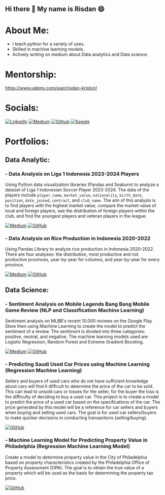 ## Hi there 👋 My name is Risdan 😄

# About Me:<br>
- I teach python for a variety of uses.<br>
- Skilled in machine learning models. <br>
- Actively writing on medium about Data analytics and Data science.

# Mentorship:
https://www.udemy.com/user/risdan-kristori/ 

# Socials:
[![LinkedIn](https://img.shields.io/badge/-LinkedIn-blue?style=for-the-badge&logo=linkedin&logoColor=white)](https://www.linkedin.com/in/risdan-kristori-02023211b/)
[![Medium](https://img.shields.io/badge/-Medium-black?style=for-the-badge&logo=medium&logoColor=white)](https://medium.com/@risdan.kristori)
[![Github](https://img.shields.io/badge/-Github-grey?style=for-the-badge&logo=github&logoColor=white)](https://github.com/Risdan224)
[![Kaggle](https://img.shields.io/badge/-Kaggle-blue?style=for-the-badge&logo=kaggle&logoColor=white)](https://www.kaggle.com/risdankristori)

# Portfolios:
## Data Analytic:
### - Data Analysis on Liga 1 Indonesia 2023-2024 Players

Using Python data visualization libraries (Pandas and Seaborn) to analyze a dataset of Liga 1 Indonesian Soccer Player 2023-2024. The data of the players include `player_name`, `market_value`, `nationality`, `birth_date`, `position`, `date_joined`, `contract`, and `club_name`. The aim of this analysis is to find players with the highest market value, compare the market value of local and foreign players, see the distribution of foreign players within the club, and find the youngest players and veteran players in the league.

[![Medium](https://img.shields.io/badge/Medium-Article-blue)](https://medium.com/@risdan.kristori/data-analysis-on-liga-1-indonesia-2023-2024-players-mostly-seaborn-fbb227077393)
[![GitHub](https://img.shields.io/badge/GitHub-Repository-lightgrey)](https://github.com/Risdan224/Data_Analyst_Liga_1_2023-2024/tree/main)

### - Data Analysis on Rice Production in Indonesia 2020-2022

Using Pandas Library to analyze rice production in Indonesia 2020-2022. There are four analyses: the distribution, most productive and not productive provinces, year-by-year for columns, and year-by-year for every province.

[![Medium](https://img.shields.io/badge/Medium-Article-blue)](https://medium.com/@risdan.kristori/data-analysis-using-pandas-rice-production-in-indonesia-in-2020-2022-cfcbc419d8cf)
[![GitHub](https://img.shields.io/badge/GitHub-Repository-lightgrey)](https://github.com/Risdan224/sentiment_analysis_on_MLBB_game_reviews)

## Data Science:
### - Sentiment Analysis on Mobile Legends Bang Bang Mobile Game Review (NLP and Classification Machine Learning)
Sentiment analysis on MLBB's recent 10.000 reviews on the Google Play Store then using Machine Learning to create the model to predict the sentiment of a review. The sentiment is divided into three categories: positive, neutral, and negative. The machine learning models used are Logistic Regression, Random Forest and Extreme Gradient Boosting.

[![Medium](https://img.shields.io/badge/Medium-Article-blue)](https://medium.com/@risdan.kristori/sentiment-analysis-on-mobile-legends-bang-bang-mlbb-reviews-328ee6ed6ca9)
[![GitHub](https://img.shields.io/badge/GitHub-Repository-lightgrey)](https://github.com/Risdan224/Rice_Production_Indonesia)

### - Predicting Saudi Used Car Prices using Machine Learning (Regression Machine Learning)

Sellers and buyers of used cars who do not have sufficient knowledge about cars will find it difficult to determine the price of the car to be sold. This can lead to unsold cars or losses for the seller, for the buyer the loss is the difficulty of deciding to buy a used car. This project is to create a model to predict the price of a used car based on the specifications of the car. The price generated by this model will be a reference for car sellers and buyers when buying and selling used cars. The goal is for used car sellers/buyers to make quicker decisions in conducting transactions (selling/buying).

[![GitHub](https://img.shields.io/badge/GitHub-Repository-lightgrey)](https://github.com/Risdan224/Predicting-Used-Car-Price)

### - Machine Learning Model for Predicting Property Value in Philadelphia (Regression Machine Learning Model)

Create a model to determine property value in the City of Philadelphia based on property characteristics created by the Philadelphia Office of Property Assessment (OPA). The goal is to obtain the true value of a property which will be used as the basis for determining the property tax price.

[![GitHub](https://img.shields.io/badge/GitHub-Repository-lightgrey)](https://github.com/PurwadhikaDev/BetaEngineersTeam_JC_DS_VL_05_FinalProject)


<!--
**Risdan224/Risdan224** is a ✨ _special_ ✨ repository because its `README.md` (this file) appears on your GitHub profile.

Here are some ideas to get you started:

- 🔭 I’m currently working on ...
- 🌱 I’m currently learning ...
- 👯 I’m looking to collaborate on ...
- 🤔 I’m looking for help with ...
- 💬 Ask me about ...
- 📫 How to reach me: ...
- 😄 Pronouns: ...
- ⚡ Fun fact: ...
-->
